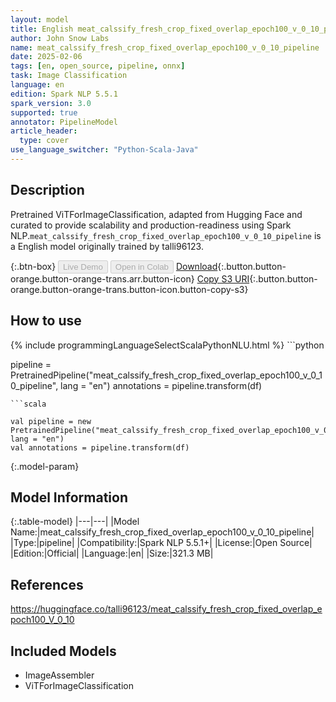 ```yaml
---
layout: model
title: English meat_calssify_fresh_crop_fixed_overlap_epoch100_v_0_10_pipeline pipeline ViTForImageClassification from talli96123
author: John Snow Labs
name: meat_calssify_fresh_crop_fixed_overlap_epoch100_v_0_10_pipeline
date: 2025-02-06
tags: [en, open_source, pipeline, onnx]
task: Image Classification
language: en
edition: Spark NLP 5.5.1
spark_version: 3.0
supported: true
annotator: PipelineModel
article_header:
  type: cover
use_language_switcher: "Python-Scala-Java"
---
```


## Description

Pretrained ViTForImageClassification, adapted from Hugging Face and curated to provide scalability and production-readiness using Spark NLP.`meat_calssify_fresh_crop_fixed_overlap_epoch100_v_0_10_pipeline` is a English model originally trained by talli96123.

{:.btn-box}
<button class="button button-orange" disabled>Live Demo</button>
<button class="button button-orange" disabled>Open in Colab</button>
[Download](https://s3.amazonaws.com/auxdata.johnsnowlabs.com/public/models/meat_calssify_fresh_crop_fixed_overlap_epoch100_v_0_10_pipeline_en_5.5.1_3.0_1738818381438.zip){:.button.button-orange.button-orange-trans.arr.button-icon}
[Copy S3 URI](s3://auxdata.johnsnowlabs.com/public/models/meat_calssify_fresh_crop_fixed_overlap_epoch100_v_0_10_pipeline_en_5.5.1_3.0_1738818381438.zip){:.button.button-orange.button-orange-trans.button-icon.button-copy-s3}

## How to use



<div class="tabs-box" markdown="1">
{% include programmingLanguageSelectScalaPythonNLU.html %}
```python

pipeline = PretrainedPipeline("meat_calssify_fresh_crop_fixed_overlap_epoch100_v_0_10_pipeline", lang = "en")
annotations =  pipeline.transform(df)   

```
```scala

val pipeline = new PretrainedPipeline("meat_calssify_fresh_crop_fixed_overlap_epoch100_v_0_10_pipeline", lang = "en")
val annotations = pipeline.transform(df)

```
</div>

{:.model-param}
## Model Information

{:.table-model}
|---|---|
|Model Name:|meat_calssify_fresh_crop_fixed_overlap_epoch100_v_0_10_pipeline|
|Type:|pipeline|
|Compatibility:|Spark NLP 5.5.1+|
|License:|Open Source|
|Edition:|Official|
|Language:|en|
|Size:|321.3 MB|

## References

https://huggingface.co/talli96123/meat_calssify_fresh_crop_fixed_overlap_epoch100_V_0_10

## Included Models

- ImageAssembler
- ViTForImageClassification